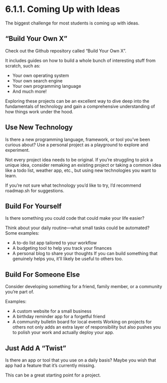 # 6.1.1. Coming Up with Ideas

The biggest challenge for most students is coming up with ideas.

## “Build Your Own X”

Check out the Github repository called “Build Your Own X”.

It includes guides on how to build a whole bunch of interesting stuff from scratch, such as:

- Your own operating system
- Your own search engine
- Your own programming language
- And much more!

Exploring these projects can be an excellent way to dive deep into the fundamentals of technology and gain a comprehensive understanding of how things work under the hood.

## Use New Technology

Is there a new programming language, framework, or tool you’ve been curious about? Use a personal project as a playground to explore and experiment.

Not every project idea needs to be original. If you’re struggling to pick a unique idea, consider remaking an existing project or taking a common idea like a todo list, weather app, etc., but using new technologies you want to learn.

If you’re not sure what technology you’d like to try, I’d recommend roadmap.sh for suggestions.

## Build For Yourself

Is there something you could code that could make your life easier?

Think about your daily routine—what small tasks could be automated? Some examples:

- A to-do list app tailored to your workflow
- A budgeting tool to help you track your finances
- A personal blog to share your thoughts
  If you can build something that genuinely helps you, it’ll likely be useful to others too.

## Build For Someone Else

Consider developing something for a friend, family member, or a community you’re part of.

Examples:

- A custom website for a small business
- A birthday reminder app for a forgetful friend
- A community bulletin board for local events
  Working on projects for others not only adds an extra layer of responsibility but also pushes you to polish your work and actually deploy your app.

## Just Add A “Twist”

Is there an app or tool that you use on a daily basis? Maybe you wish that app had a feature that it’s currently missing.

This can be a great starting point for a project.
